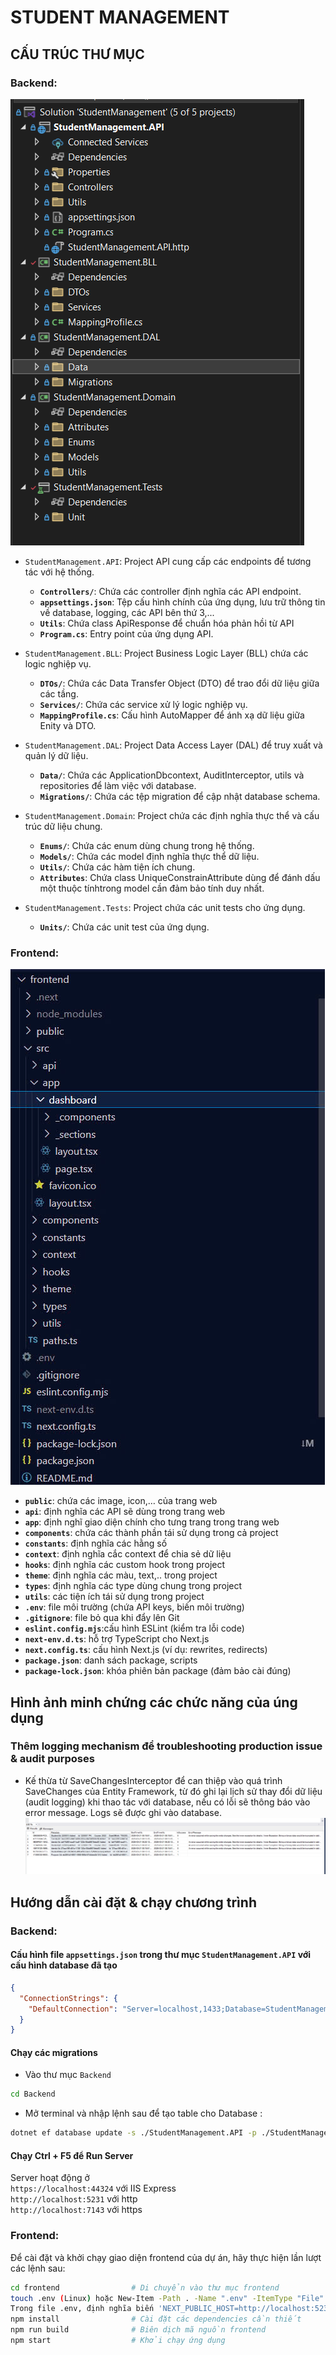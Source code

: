 # STUDENT MANAGEMENT

## CẤU TRÚC THƯ MỤC

### Backend:
![alt text](Images/image.png)
- `StudentManagement.API`: Project API cung cấp các endpoints để tương tác với hệ thống.
    - **`Controllers/`**: Chứa các controller định nghĩa các API endpoint.
    - **`appsettings.json`**: Tệp cấu hình chính của ứng dụng, lưu trữ thông tin về database, logging, các API bên thứ 3,...
    - **`Utils`**: Chứa class ApiResponse để chuẩn hóa phản hồi từ API
    - **`Program.cs`**: Entry point của ứng dụng API.
- `StudentManagement.BLL`: Project Business Logic Layer (BLL) chứa các logic nghiệp vụ.
    - **`DTOs/`**: Chứa các Data Transfer Object (DTO) để trao đổi dữ liệu giữa các tầng.
    - **`Services/`**: Chứa các service xử lý logic nghiệp vụ.
    - **`MappingProfile.cs`**: Cấu hình AutoMapper để ánh xạ dữ liệu giữa Enity và DTO.

- `StudentManagement.DAL`: Project Data Access Layer (DAL) để truy xuất và quản lý dữ liệu.
    - **`Data/`**: Chứa các ApplicationDbcontext, AuditInterceptor, utils và repositories để làm việc với database.
    - **`Migrations/`**: Chứa các tệp migration để cập nhật database schema.
- `StudentManagement.Domain`: Project chứa các định nghĩa thực thể và cấu trúc dữ liệu chung.
    - **`Enums/`**: Chứa các enum dùng chung trong hệ thống.
    - **`Models/`**: Chứa các model định nghĩa thực thể dữ liệu.
    - **`Utils/`**: Chứa các hàm tiện ích chung.
    - **`Attributes`**: Chứa class UniqueConstrainAttribute dùng để đánh dấu một thuộc tínhtrong model cần đảm bảo tính duy nhất.
- `StudentManagement.Tests`: Project chứa các unit tests cho ứng dụng.
    - **`Units/`**: Chứa các unit test của ứng dụng.
### Frontend:
![alt text](Images/image-1.png)
- **`public`**: chứa các image, icon,… của trang web
- **`api`**: định nghĩa các API sẽ dùng trong trang web
- **`app`**: định nghĩ giao diện chính cho tưng trang trong trang web
- **`components`**: chứa các thành phần tái sử dụng trong cả project
- **`constants`**: định nghĩa các hằng số
- **`context`**: định nghĩa cắc context để chia sẻ dữ liệu
- **`hooks`**: định nghĩa các custom hook trong project
- **`theme`**: định nghĩa các màu, text,.. trong project
- **`types`**: định nghĩa các type dùng chung trong project
- **`utils`**: các tiện ích tái sử dụng trong project
- **`.env`**: file môi trường (chứa API keys, biến môi trường)
- **`.gitignore`**: file bỏ qua khi đẩy lên Git
- **`eslint.config.mjs`**:cấu hình ESLint (kiểm tra lỗi code)
- **`next-env.d.ts`**: hỗ trợ TypeScript cho Next.js
- **`next.config.ts`**: cấu hình Next.js (ví dụ: rewrites, redirects)
- **`package.json`**: danh sách package, scripts
- **`package-lock.json`**: khóa phiên bản package (đảm bảo cài đúng)
## Hình ảnh minh chứng các chức năng của úng dụng
### Thêm logging mechanism để troubleshooting production issue & audit purposes
- Kế thừa từ SaveChangesInterceptor để can thiệp vào quá trình SaveChanges của Entity Framework, từ đó ghi lại lịch sử thay đổi dữ liệu (audit logging) khi thao tác với database, nếu có lỗi sẽ thông báo vào error message. Logs sẽ được ghi vào database.
![alt text](Images/image-2.png)
## Hướng dẫn cài đặt & chạy chương trình
### Backend:

#### Cấu hình file `appsettings.json` trong thư mục `StudentManagement.API` với cấu hình database đã tạo

```json
{
  "ConnectionStrings": {
    "DefaultConnection": "Server=localhost,1433;Database=StudentManagementDb;User Id=sa;Password=SqlServer@123;TrustServerCertificate=True;"
  }
}
```

#### Chạy các migrations
- Vào thư mục `Backend`
```sh
cd Backend
```
- Mở terminal và nhập lệnh sau để tạo table cho Database
:
```sh
dotnet ef database update -s ./StudentManagement.API -p ./StudentManagement.DAL
```


#### Chạy Ctrl + F5 để Run Server
Server hoạt động ở </br>
`https://localhost:44324` với IIS Express </br>
`http://localhost:5231` với http </br>
`http://localhost:7143` với https

### Frontend:
Để cài đặt và khởi chạy giao diện frontend của dự án, hãy thực hiện lần lượt các lệnh sau:

```sh
cd frontend                # Di chuyển vào thư mục frontend
touch .env (Linux) hoặc New-Item -Path . -Name ".env" -ItemType "File" (Windows)       # Tạo file .env
Trong file .env, định nghĩa biến 'NEXT_PUBLIC_HOST=http://localhost:5231' để gọi API với http
npm install                # Cài đặt các dependencies cần thiết
npm run build              # Biên dịch mã nguồn frontend
npm start                  # Khởi chạy ứng dụng
```
